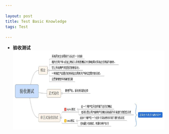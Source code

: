```yaml
---

layout: post 
title: Test Basic Knowledge 
tags: Test

---
```


-	**验收测试** 
	<img class="center" src="/uploadimages/AcceptanceTesting.jpg" width="100%" height="250"/>


